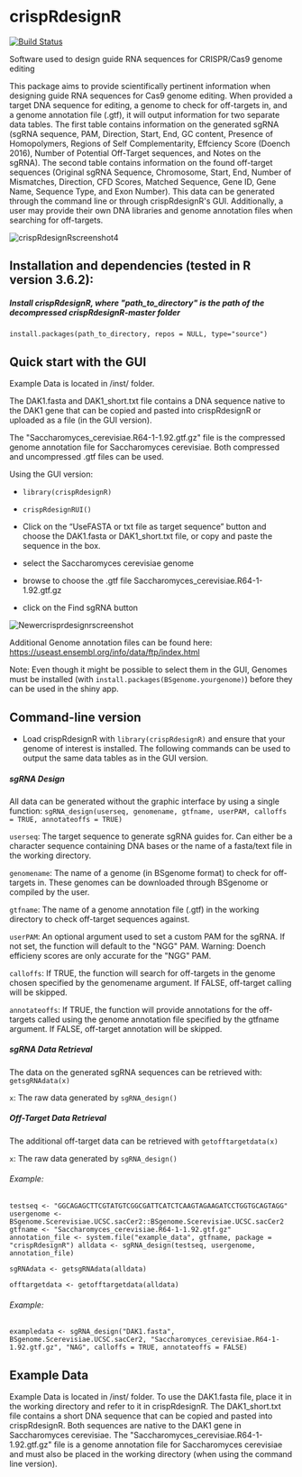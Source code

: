 # crispRdesignR
[![Build Status](https://travis-ci.com/dylanbeeber/crispRdesignR.svg?branch=master)](https://travis-ci.com/dylanbeeber/crispRdesignR)

Software used to design guide RNA sequences for CRISPR/Cas9 genome editing

This package aims to provide scientifically pertinent information when designing guide RNA sequences for Cas9 genome editing. When provided a target DNA sequence for editing, a genome to check for off-targets in, and a genome annotation file (.gtf), it will output information for two separate data tables. The first table contains information on the generated sgRNA (sgRNA sequence, PAM, Direction, Start, End, GC content, Presence of Homopolymers, Regions of Self Complementarity, Effciency Score (Doench 2016), Number of Potential Off-Target sequences, and Notes on the sgRNA). The second table contains information on the found off-target sequences (Original sgRNA Sequence, Chromosome, Start, End, Number of Mismatches, Direction, CFD Scores, Matched Sequence, Gene ID, Gene Name, Sequence Type, and Exon Number). This data can be generated through the command line or through crispRdesignR's GUI. Additionally, a user may provide their own DNA libraries and genome annotation files when searching for off-targets.

![crispRdesignRscreenshot4](https://user-images.githubusercontent.com/38253997/76813540-b40e9580-67ce-11ea-93c5-58f939ed6161.PNG)

## Installation and dependencies (tested in R version 3.6.2):

##### Install crispRdesignR, where "path_to_directory" is the path of the decompressed crispRdesignR-master folder

`install.packages(path_to_directory, repos = NULL, type="source")`

## Quick start with the GUI

Example Data is located in /inst/ folder.

The DAK1.fasta and DAK1_short.txt file contains a DNA sequence native to the DAK1 gene that can be copied and pasted into crispRdesignR or uploaded as a file (in the GUI version).

The "Saccharomyces_cerevisiae.R64-1-1.92.gtf.gz" file is the compressed genome annotation file for Saccharomyces cerevisiae. Both compressed and uncompressed .gtf files can be used.

Using the GUI version:

- `library(crispRdesignR)`

- `crispRdesignRUI()`

- Click on the “UseFASTA or txt file as target sequence” button and choose the DAK1.fasta or DAK1_short.txt file, or copy and paste the sequence in the box.

- select the Saccharomyces cerevisiae genome

- browse to choose the .gtf file Saccharomyces_cerevisiae.R64-1-1.92.gtf.gz

- click on the Find sgRNA button

![Newercrisprdesignrscreenshot](https://user-images.githubusercontent.com/38253997/74396439-f9126700-4ddf-11ea-8757-52dc69a06c08.PNG)

Additional Genome annotation files can be found here: https://useast.ensembl.org/info/data/ftp/index.html

Note: Even though it might be possible to select them in the GUI, Genomes must be installed (with `install.packages(BSgenome.yourgenome)`) before they can be used in the shiny app.

## Command-line version

- Load crispRdesignR with `library(crispRdesignR)` and ensure that your genome of interest is installed. The following commands can be used to output the same data tables as in the GUI version.

##### sgRNA Design

All data can be generated without the graphic interface by using a single function: `sgRNA_design(userseq, genomename, gtfname, userPAM, calloffs = TRUE, annotateoffs = TRUE)`

`userseq`: The target sequence to generate sgRNA guides for. Can either be a character sequence containing DNA bases or the name of a fasta/text file in the working directory.

`genomename`: The name of a genome (in BSgenome format) to check for off-targets in. These genomes can be downloaded through BSgenome or compiled by the user.

`gtfname`: The name of a genome annotation file (.gtf) in the working directory to check off-target sequences against.

`userPAM`: An optional argument used to set a custom PAM for the sgRNA. If not set, the function will default to the "NGG" PAM. Warning: Doench efficieny scores are only accurate for the "NGG" PAM.

`calloffs`: If TRUE, the function will search for off-targets in the genome chosen specified by the genomename argument. If FALSE, off-target calling will be skipped.

`annotateoffs`: If TRUE, the function will provide annotations for the off-targets called using the genome annotation file specified by the gtfname argument. If FALSE, off-target annotation will be skipped.

##### sgRNA Data Retrieval

The data on the generated sgRNA sequences can be retrieved with: `getsgRNAdata(x)`

`x`: The raw data generated by `sgRNA_design()`

##### Off-Target Data Retrieval

The additional off-target data can be retrieved with `getofftargetdata(x)`

`x`: The raw data generated by `sgRNA_design()`

###### Example:

`testseq <- "GGCAGAGCTTCGTATGTCGGCGATTCATCTCAAGTAGAAGATCCTGGTGCAGTAGG"
usergenome <- BSgenome.Scerevisiae.UCSC.sacCer2::BSgenome.Scerevisiae.UCSC.sacCer2
gtfname <- "Saccharomyces_cerevisiae.R64-1-1.92.gtf.gz"
annotation_file <- system.file("example_data", gtfname, package = "crispRdesignR")
alldata <- sgRNA_design(testseq, usergenome, annotation_file)`

`sgRNAdata <- getsgRNAdata(alldata)`

`offtargetdata <- getofftargetdata(alldata)`

###### Example:
`exampledata <- sgRNA_design("DAK1.fasta", BSgenome.Scerevisiae.UCSC.sacCer2, "Saccharomyces_cerevisiae.R64-1-1.92.gtf.gz", "NAG", calloffs = TRUE, annotateoffs = FALSE)`

## Example Data

Example Data is located in /inst/ folder. To use the DAK1.fasta file, place it in the working directory and refer to it in crispRdesignR. The DAK1_short.txt file contains a short DNA sequence that can be copied and pasted into crispRdesignR. Both sequences are native to the DAK1 gene in Saccharomyces cerevisiae. The "Saccharomyces_cerevisiae.R64-1-1.92.gtf.gz" file is a genome annotation file for Saccharomyces cerevisiae and must also be placed in the working directory (when using the command line version).
